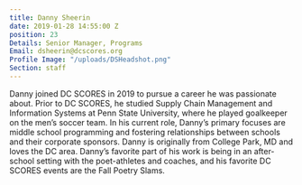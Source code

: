 ```yaml
---
title: Danny Sheerin
date: 2019-01-28 14:55:00 Z
position: 23
Details: Senior Manager, Programs
Email: dsheerin@dcscores.org
Profile Image: "/uploads/DSHeadshot.png"
Section: staff
---
```


Danny joined DC SCORES in 2019 to pursue a career he was passionate about. Prior to DC SCORES, he studied Supply Chain Management and Information Systems at Penn State University, where he played goalkeeper on the men’s soccer team. In his current role, Danny’s primary focuses are middle school programming and fostering relationships between schools and their corporate sponsors.  Danny is originally from College Park, MD and loves the DC area.  Danny’s favorite part of his work is being in an after-school setting with the poet-athletes and coaches, and his favorite DC SCORES events are the Fall Poetry Slams.